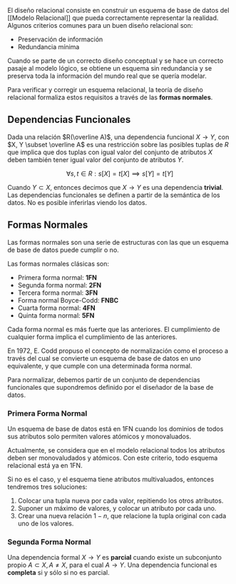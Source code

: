 El diseño relacional consiste en construir un esquema de base de datos del [[Modelo Relacional]] que pueda correctamente representar la realidad. Algunos criterios comunes para un buen diseño relacional son:

- Preservación de información
- Redundancia mínima

Cuando se parte de un correcto diseño conceptual y se hace un correcto pasaje al modelo lógico, se obtiene un esquema sin redundancia y se preserva toda la información del mundo real que se quería modelar.

Para verificar y corregir un esquema relacional, la teoría de diseño relacional formaliza estos requisitos a través de las **formas normales**.

## Dependencias Funcionales

Dada una relación $R(\overline A)$, una dependencia funcional $X \to Y$, con $X, Y \subset \overline A$ es una restricción sobre las posibles tuplas de $R$ que implica que dos tuplas con igual valor del conjunto de atributos $X$ deben también tener igual valor del conjunto de atributos $Y$.

$$
\forall s,t \in R: s[X] = t[X] \implies s[Y] = t[Y]
$$

Cuando $Y \subset X$, entonces decimos que $X \to Y$ es una dependencia **trivial**. Las dependencias funcionales se definen a partir de la semántica de los datos. No es posible inferirlas viendo los datos.

## Formas Normales

Las formas normales son una serie de estructuras con las que un esquema de base de datos puede cumplir o no.

Las formas normales clásicas son:

- Primera forma normal: **1FN**
- Segunda forma normal: **2FN**
- Tercera forma normal: **3FN**
- Forma normal Boyce-Codd: **FNBC**
- Cuarta forma normal: **4FN**
- Quinta forma normal: **5FN**

Cada forma normal es más fuerte que las anteriores. El cumplimiento de cualquier forma implica el cumplimiento de las anteriores.

En 1972, E. Codd propuso el concepto de normalización como el proceso a través del cual se convierte un esquema de base de datos en uno equivalente, y que cumple con una determinada forma normal.

Para normalizar, debemos partir de un conjunto de dependencias funcionales que supondremos definido por el diseñador de la base de datos.

### Primera Forma Normal

Un esquema de base de datos está en 1FN cuando los dominios de todos sus atributos solo permiten valores atómicos y monovaluados.

Actualmente, se considera que en el modelo relacional todos los atributos deben ser monovaludados y atómicos. Con este criterio, todo esquema relacional está ya en 1FN.

Si no es el caso, y el esquema tiene atributos multivaluados, entonces tendremos tres soluciones:

1. Colocar una tupla nueva por cada valor, repitiendo los otros atributos.
2. Suponer un máximo de valores, y colocar un atributo por cada uno.
3. Crear una nueva relación $1-n$, que relacione la tupla original con cada uno de los valores.

### Segunda Forma Normal

Una dependencia formal $X \to Y$ es **parcial** cuando existe un subconjunto propio $A \subset X, A \neq X$, para el cual $A \to Y$. Una dependencia funcional es **completa** si y sólo si no es parcial.

